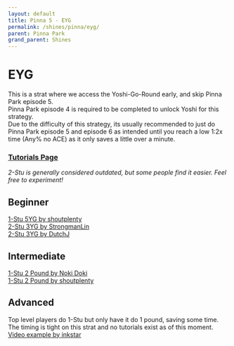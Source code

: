 ```yaml
---
layout: default 
title: Pinna 5 - EYG
permalink: /shines/pinna/eyg/
parent: Pinna Park
grand_parent: Shines
---
```


# EYG
This is a strat where we access the Yoshi-Go-Round early, and skip Pinna Park episode 5.  
Pinna Park episode 4 is required to be completed to unlock Yoshi for this strategy.  
Due to the difficulty of this strategy, its usually recommended to just do Pinna Park episode 5 
and episode 6 as intended until you reach a low 1:2x time (Any% no ACE) as it only saves a little over a minute.

### [Tutorials Page](https://smscommunity.github.io/sms-guide/tutorials/)  
*2-Stu is generally considered outdated, but some people find it easier. Feel free to experiment!*  

## Beginner
[1-Stu 5YG by shoutplenty](https://www.youtube.com/watch?v=UJ5RNJK6LRM)  
[2-Stu 3YG by StrongmanLin](https://www.youtube.com/watch?v=0xm2-QkrL4M)  
[2-Stu 3YG by DutchJ](https://www.youtube.com/watch?v=tvq-WY7YFsc)  

## Intermediate 
[1-Stu 2 Pound by Noki Doki](https://www.youtube.com/watch?v=0plZQdNSo18)  
[1-Stu 2 Pound by shoutplenty](https://www.youtube.com/watch?v=J_m8bx_Z_Eo)  

##  Advanced
Top level players do 1-Stu but only have it do 1 pound, saving some time. The timing is tight on this strat and no tutorials exist as of this moment.  
[Video example by inkstar](https://x.com/NoVidNoDidNoVid/status/1832344043004506145)
